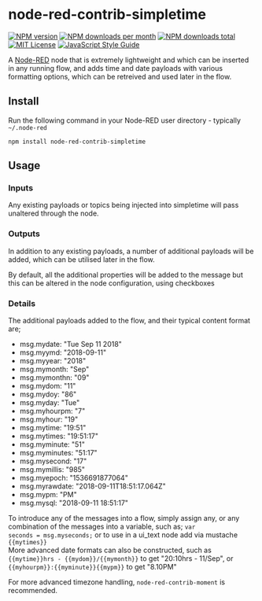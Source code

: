 node-red-contrib-simpletime
====================
[![NPM version][npm-version-image]][npm-url]
[![NPM downloads per month][npm-downloads-month-image]][npm-url]
[![NPM downloads total][npm-downloads-total-image]][npm-url]
[![MIT License][license-image]][license-url]
[![JavaScript Style Guide](https://img.shields.io/badge/code_style-standard-brightgreen.svg)](https://standardjs.com)

A <a href="http://nodered.org" target="_new">Node-RED</a> node that is extremely lightweight and which can be inserted in any running flow, and adds time and date payloads with various formatting options, which can be retreived and used later in the flow.

Install
-------

Run the following command in your Node-RED user directory - typically `~/.node-red`

    npm install node-red-contrib-simpletime


Usage
-----


### Inputs

Any existing payloads or topics being injected into simpletime will pass unaltered through the node.

### Outputs

In addition to any existing payloads, a number of additional payloads will be added, which can be utilised later in the flow.

By default, all the additional properties will be added to the message but this can be altered in the node configuration, using checkboxes

### Details

The additional payloads added to the flow, and their typical content format are;

* msg.mydate: "Tue Sep 11 2018"
* msg.myymd: "2018-09-11"
* msg.myyear: "2018"
* msg.mymonth: "Sep"
* msg.mymonthn: "09"
* msg.mydom: "11"
* msg.mydoy: "86"
* msg.myday: "Tue"
* msg.myhourpm: "7"
* msg.myhour: "19"
* msg.mytime: "19:51"
* msg.mytimes: "19:51:17"
* msg.myminute: "51"
* msg.myminutes: "51:17"
* msg.mysecond: "17"
* msg.mymillis: "985"
* msg.myepoch: "1536691877064"
* msg.myrawdate: "2018-09-11T18:51:17.064Z"
* msg.mypm: "PM"
* msg.mysql: "2018-09-11 18:51:17"

To introduce any of the messages into a flow, simply assign any, or any combination of the messages into a variable, such as; <code>var seconds = msg.myseconds;</code> or to use in a ui_text node add via mustache <code>{{mytimes}}</code>  
More advanced date formats can also be constructed, such as <code>{{mytime}}hrs - {{mydom}}/{{mymonth}}</code> to get "20:10hrs - 11/Sep", or <code>{{myhourpm}}:{{myminute}}{{mypm}}</code> to get "8.10PM"

For more advanced timezone handling, <code>node-red-contrib-moment</code> is recommended.

[license-image]: https://img.shields.io/badge/license-Apache%202-blue
[license-url]: https://github.com/Paul-Reed/node-red-contrib-simpletime/blob/master/LICENSE
[npm-url]: https://www.npmjs.com/package/node-red-contrib-simpletime
[npm-version-image]: https://img.shields.io/npm/v/node-red-contrib-simpletime.svg
[npm-downloads-month-image]: https://img.shields.io/npm/dm/node-red-contrib-simpletime.svg
[npm-downloads-total-image]: https://img.shields.io/npm/dt/node-red-contrib-simpletime.svg
